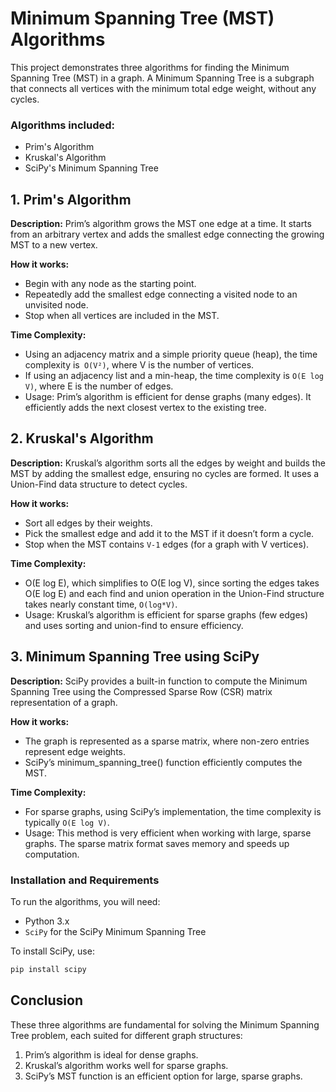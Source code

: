 
# Minimum Spanning Tree (MST) Algorithms
This project demonstrates three algorithms for finding the Minimum Spanning Tree (MST) in a graph. A Minimum Spanning Tree is a subgraph that connects all vertices with the minimum total edge weight, without any cycles.

### Algorithms included:
- Prim's Algorithm
- Kruskal's Algorithm
- SciPy's Minimum Spanning Tree
## 1. Prim's Algorithm
**Description:** Prim’s algorithm grows the MST one edge at a time. It starts from an arbitrary vertex and adds the smallest edge connecting the growing MST to a new vertex.

**How it works:**
  - Begin with any node as the starting point.
  - Repeatedly add the smallest edge connecting a visited node to an unvisited node.
  - Stop when all vertices are included in the MST.

**Time Complexity:**
- Using an adjacency matrix and a simple priority queue (heap), the time complexity is` O(V²)`, where V is the number of vertices.
- If using an adjacency list and a min-heap, the time complexity is `O(E log V)`, where E is the number of edges.
- Usage: Prim’s algorithm is efficient for dense graphs (many edges). It efficiently adds the next closest vertex to the existing tree.

## 2. Kruskal's Algorithm
**Description:** Kruskal’s algorithm sorts all the edges by weight and builds the MST by adding the smallest edge, ensuring no cycles are formed. It uses a Union-Find data structure to detect cycles.

**How it works:**
- Sort all edges by their weights.
- Pick the smallest edge and add it to the MST if it doesn’t form a cycle.
- Stop when the MST contains `V-1` edges (for a graph with V vertices).
  
**Time Complexity:**
- O(E log E), which simplifies to O(E log V), since sorting the edges takes O(E log E) and each find and union operation in the Union-Find structure takes nearly constant time, `O(log*V)`.
- Usage: Kruskal’s algorithm is efficient for sparse graphs (few edges) and uses sorting and union-find to ensure efficiency.

## 3. Minimum Spanning Tree using SciPy
**Description:** SciPy provides a built-in function to compute the Minimum Spanning Tree using the Compressed Sparse Row (CSR) matrix representation of a graph.

**How it works:**
- The graph is represented as a sparse matrix, where non-zero entries represent edge weights.
- SciPy’s minimum_spanning_tree() function efficiently computes the MST.

**Time Complexity:**
- For sparse graphs, using SciPy’s implementation, the time complexity is typically `O(E log V)`.
- Usage: This method is very efficient when working with large, sparse graphs. The sparse matrix format saves memory and speeds up computation.

### **Installation and Requirements**<br>
To run the algorithms, you will need:
- Python 3.x
- `SciPy` for the SciPy Minimum Spanning Tree
  
To install SciPy, use:
``` python
pip install scipy
```
## Conclusion
These three algorithms are fundamental for solving the Minimum Spanning Tree problem, each suited for different graph structures:

1. Prim’s algorithm is ideal for dense graphs.
2. Kruskal’s algorithm works well for sparse graphs.
3. SciPy’s MST function is an efficient option for large, sparse graphs.
